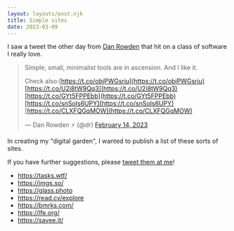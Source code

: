 ```yaml
---
layout: layouts/post.njk
title: Simple sites
date: 2023-03-09
---
```


I saw a tweet the other day from [Dan Rowden](https://twitter.com/dr) that hit on a class of software I really love.

> Simple, small, minimalist tools are in ascension. And I like it.
>
> Check also:[https://t.co/objPWGsriu](https://t.co/objPWGsriu)[https://t.co/U2i8tW9Qq3](https://t.co/U2i8tW9Qq3)[https://t.co/GYt5FPPEbb](https://t.co/GYt5FPPEbb)[https://t.co/snSoIs6UPY](https://t.co/snSoIs6UPY) [https://t.co/CLXFQGqMOW](https://t.co/CLXFQGqMOW)
>
> — Dan Rowden ⚡️ (@dr) [February 14, 2023](https://twitter.com/dr/status/1625521394678128640)

In creating my "digital garden", I wanted to publish a list of these sorts of sites.

If you have further suggestions, please [tweet them at me](https://twitter.com/joshghent)!

- https://tasks.wtf/
- https://imgs.so/
- https://glass.photo
- https://read.cv/explore
- https://bmrks.com/
- https://lfe.org/
- https://savee.it/
